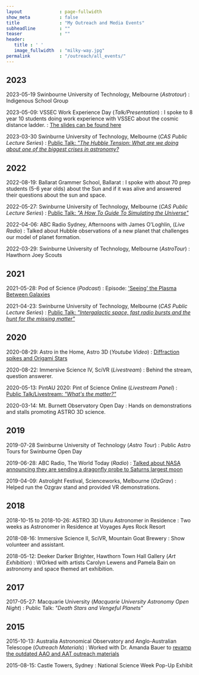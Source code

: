 ```yaml
---
layout              : page-fullwidth
show_meta           : false
title               : "My Outreach and Media Events"
subheadline         : ""
teaser              : ""
header:
   title : ' ' 
   image_fullwidth  : "milky-way.jpg"
permalink           : "/outreach/all_events/"
---
```


## 2023
2023-05-19 Swinbourne University of Technology, Melbourne (*Astrotour*)
:    Indigenous School Group

2023-05-09: VSSEC Work Experience Day (*Talk/Presentation*)
:    I spoke to 8 year 10 students doing work experience with VSSEC about the cosmic distance ladder.
:    [The slides can be found here](/talks/)

2023-03-30 Swinburne University of Technology, Melbourne (*CAS Public Lecture Series*)
:    [Public Talk: *"The Hubble Tension: What are we doing about one of the biggest crises in astronomy?*](/outreach/the_hubble_tension/)

## 2022
2022-08-19: Ballarat Grammer School, Ballarat 
:    I spoke with about 70 prep students (5-6 year olds) about the Sun and if it was alive and answered their questions about the sun and space.

2022-05-27: Swinburne University of Technology, Melbourne (*CAS Public Lecture Series*) 
:    [Public Talk: *"A How To Guide To Simulating the Universe"*](/outreach/how_to_simulate_the_universe/)

2022-04-06: ABC Radio Sydney, Afternoons with James O'Loghlin, (*Live Radio*)
:    Talked about Hubble observations of a new planet that challenges our model of planet formation.

2022-03-29: Swinburne University of Technology, Melbourne (*AstroTour*)
:    Hawthorn Joey Scouts


## 2021
2021-05-28: Pod of Science (*Podcast*)
:    Episode: ['Seeing' the Plasma Between Galaxies](outreach/seeing-the-plasma-between-galaxies/)

2021-04-23: Swinburne University of Technology, Melbourne (*CAS Public Lecture Series*)
:    [Public Talk: *"Intergalactic space, fast radio bursts and the hunt for the missing matter"*](/outreach/igm_frbs_and_the_missing_matter/)


## 2020
2020-08-29: Astro in the Home, Astro 3D (*Youtube Video*)
:    [Diffraction spikes and Origami Stars](https://www.youtube.com/watch?v=iGjjjAbVwfE)

2020-08-22: Immersive Science IV, SciVR (*Livestream*)
:    Behind the stream, question answerer. 

2020-05-13: PintAU 2020: Pint of Science Online (*Livestream Panel*)
:    [Public Talk/Livestream: *"What's the matter?"*](/outreach/pint_of_science_2020/)

2020-03-14: Mt. Burnett Observatory Open Day
:    Hands on demonstrations and stalls promoting ASTRO 3D science. 


## 2019
2019-07-28 Swinburne University of Technology (*Astro Tour*)
:    Public Astro Tours for Swinburne Open Day

2019-06-28: ABC Radio, The World Today (*Radio*)
:    [Talked about NASA announcing they are sending a dragonfly probe to Saturns largest moon](/outreach/titan_dragonfly_interview/)

2019-04-09: Astrolight Festival, Scienceworks, Melbourne (*OzGrav*)
:    Helped run the Ozgrav stand and provided VR demonstrations.


## 2018
2018-10-15 to 2018-10-26: ASTRO 3D Uluru Astronomer in Residence
:    Two weeks as Astronomer in Residence at Voyages Ayes Rock Resort

2018-08-16: Immersive Science II, SciVR, Mountain Goat Brewery
:    Show volunteer and assistant.

2018-05-12: Deeker Darker Brighter, Hawthorn Town Hall Gallery (*Art Exhibition*)
:    WOrked with artists Carolyn Lewens and Pamela Bain on astronomy and space themed art exhibition.

## 2017
2017-05-27: Macquarie University (*Macquarie University Astronomy Open Night*)
:   Public Talk: *"Death Stars and Vengeful Planets"*


## 2015
2015-10-13: Australia Astronomical Observatory and Anglo-Australian Telescope (*Outreach Materials*)
:    Worked with Dr. Amanda Bauer to [revamp the outdated AAO and AAT outreach materials](/outreach/revamping_the_aao_and_aat/)

2015-08-15: Castle Towers, Sydney
:    National Science Week Pop-Up Exhibit


